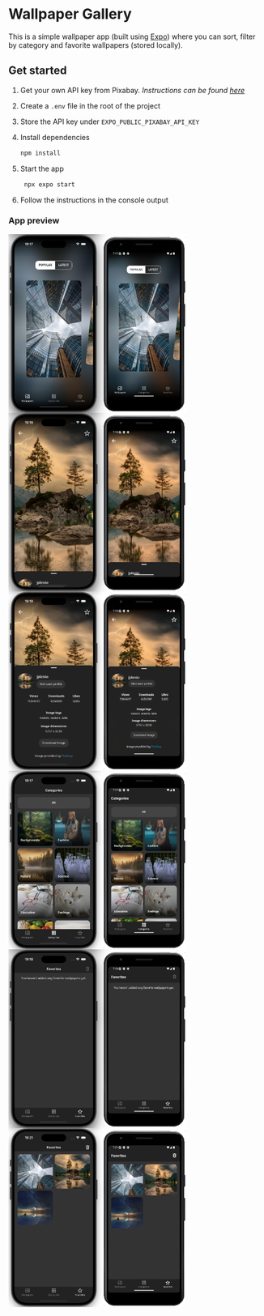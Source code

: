 # Wallpaper Gallery

This is a simple wallpaper app (built using [Expo](https://expo.dev)) where you can sort, filter by category and favorite wallpapers (stored locally).

## Get started

1. Get your own API key from Pixabay. 
   *Instructions can be found [here](https://pixabay.com/api/docs/)* 

2. Create a `.env` file in the root of the project
3. Store the API key under `EXPO_PUBLIC_PIXABAY_API_KEY`

4. Install dependencies
   ```bash
   npm install
   ```

5. Start the app
   ```bash
    npx expo start
   ```

6. Follow the instructions in the console output


### App preview

<div style="width: 100%; display: flex; flex-wrap: wrap">
   <img src="docs/preview_images/homescreen.png" width="350" title="Homescreen">
   <img src="docs/preview_images/image.png" width="350" title="Image">
   <img src="docs/preview_images/image_details.png" width="350" title="Image details">
   <img src="docs/preview_images/categories.png" width="350" title="Categories">
   <img src="docs/preview_images/empty_favorites.png" width="350" title="Empty favorties">
   <img src="docs/preview_images/favorites.png" width="350" title="Favorites">
</div>